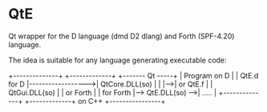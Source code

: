 QtE
===

Qt wrapper for the D language (dmd D2 dlang) and Forth (SPF-4.20) language. 

The idea is suitable for any language generating executable code:

+--------------+   +-------------+                   +------- Qt -----+
| Program on D |   | QtE.d for D |------------------>| QtCore.DLL(so) |
|              |-->| or QtE.f    |                   | QtGui.DLL(so)  |
|   or Forth   |   |  for Forth  |--> QtE.DLL(so) -->|      .....     |
+--------------+   +-------------+      on C++       +----------------+
